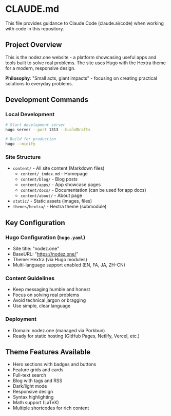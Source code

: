 # CLAUDE.md

This file provides guidance to Claude Code (claude.ai/code) when working with code in this repository.

## Project Overview

This is the nodez.one website - a platform showcasing useful apps and tools built to solve real problems. The site uses Hugo with the Hextra theme for a modern, responsive design.

**Philosophy**: "Small acts, giant impacts" - focusing on creating practical solutions to everyday problems.

## Development Commands

### Local Development
```bash
# Start development server
hugo server --port 1313 --buildDrafts

# Build for production
hugo --minify
```

### Site Structure
- `content/` - All site content (Markdown files)
  - `content/_index.md` - Homepage
  - `content/blog/` - Blog posts
  - `content/apps/` - App showcase pages
  - `content/docs/` - Documentation (can be used for app docs)
  - `content/about/` - About page
- `static/` - Static assets (images, files)
- `themes/hextra/` - Hextra theme (submodule)

## Key Configuration

### Hugo Configuration (`hugo.yaml`)
- Site title: "nodez.one"
- BaseURL: "https://nodez.one/"
- Theme: Hextra (via Hugo modules)
- Multi-language support enabled (EN, FA, JA, ZH-CN)

### Content Guidelines
- Keep messaging humble and honest
- Focus on solving real problems
- Avoid technical jargon or bragging
- Use simple, clear language

### Deployment
- Domain: nodez.one (managed via Porkbun)
- Ready for static hosting (GitHub Pages, Netlify, Vercel, etc.)

## Theme Features Available
- Hero sections with badges and buttons
- Feature grids and cards
- Full-text search
- Blog with tags and RSS
- Dark/light mode
- Responsive design
- Syntax highlighting
- Math support (LaTeX)
- Multiple shortcodes for rich content